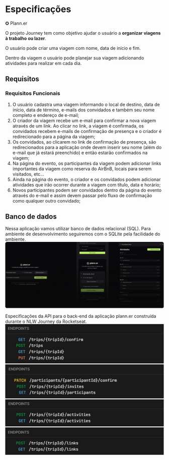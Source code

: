 # Especificações

✪ Plann.er

O projeto Journey tem como objetivo ajudar o usuário a **organizar viagens à trabalho ou lazer**.

O usuário pode criar uma viagem com nome, data de início e fim.

Dentro da viagem o usuário pode planejar sua viagem adicionando atividades para realizar em cada dia.

## Requisitos

### Requisitos Funcionais

1. O usuário cadastra uma viagem informando o local de destino, data de início, data de término, e-mails dos convidados e também seu nome completo e endereço de e-mail;
2. O criador da viagem recebe um e-mail para confirmar a nova viagem através de um link. Ao clicar no link, a viagem é confirmada, os convidados recebem e-mails de confirmação de presença e o criador é redirecionado para a página da viagem;
3. Os convidados, ao clicarem no link de confirmação de presença, são redirecionados para a aplicação onde devem inserir seu nome (além do e-mail que já estará preenchido) e então estarão confirmados na viagem;
4. Na página do evento, os participantes da viagem podem adicionar links importantes da viagem como reserva do AirBnB, locais para serem visitados, etc...
5. Ainda na página do evento, o criador e os convidados podem adicionar atividades que irão ocorrer durante a viagem com título, data e horário;
6. Novos participantes podem ser convidados dentro da página do evento através do e-mail e assim devem passar pelo fluxo de confirmação como qualquer outro convidado;

## Banco de dados

Nessa aplicação vamos utilizar banco de dados relacional (SQL). Para ambiente de desenvolvimento seguiremos com o SQLite pela facilidade do ambiente.
![plann.er](nlw_Journey_api_docs/plann.er.png)

Especificações da API para o back-end da aplicação plann.er construída durante o NLW Journey da Rocketseat.
![trips](nlw_Journey_api_docs/endpoints_trips.png)
![participants](nlw_Journey_api_docs/endpoints_participants.png)
![activities](nlw_Journey_api_docs/endpoints_activities.png)
![links](nlw_Journey_api_docs/endpoints_links.png)